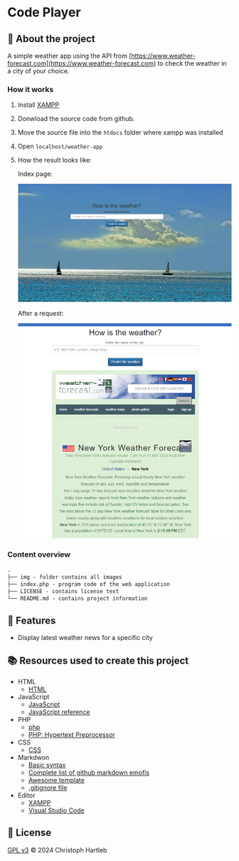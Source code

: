 # Code Player

## :newspaper: About the project

A simple weather app using the API from [https://www.weather-forecast.com](https://www.weather-forecast.com) to check the weather in a city of your choice.

### How it works

1. Install [XAMPP](https://www.apachefriends.org/de/download.html)

2. Donwload the source code from github.

3. Move the source file into the `htdocs` folder where xampp was installed

4. Open `localhost/weather-app`

5. How the result looks like:

   Index page:

   ![Entry point](img/index.png)

   After a request:

   ![Result](img/result.png)

### Content overview

    .
    ├── img - folder contains all images
    ├── index.php - program code of the web application
    ├── LICENSE - contains license text
    └── README.md - contains project information

## :notebook: Features

* Display latest weather news for a specific city

## :books: Resources used to create this project

* HTML
  * [HTML](https://html.spec.whatwg.org/multipage/)
* JavaScript
  * [JavaScript](https://developer.mozilla.org/en-US/docs/Web/JavaScript)
  * [JavaScript reference](https://developer.mozilla.org/en-US/docs/Web/JavaScript)
* PHP
  * [php](https://www.php.net/docs.php)
  * [PHP: Hypertext Preprocessor](https://devdocs.io/php/)
* CSS
  * [CSS](https://getbootstrap.com/docs/3.4/css/)
* Markdwon
  * [Basic syntax](https://www.markdownguide.org/basic-syntax/)
  * [Complete list of github markdown emofis](https://dev.to/nikolab/complete-list-of-github-markdown-emoji-markup-5aia)
  * [Awesome template](http://github.com/Human-Activity-Recognition/blob/main/README.md)
  * [.gitignore file](https://git-scm.com/docs/gitignore)
* Editor
  * [XAMPP](https://www.apachefriends.org/de/download.html)
  * [Visual Studio Code](https://code.visualstudio.com/)

## :bookmark: License

[GPL v3](https://www.gnu.org/licenses/gpl-3.0.txt) :copyright: 2024 Christoph Hartleb
